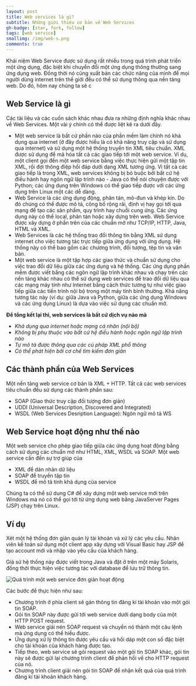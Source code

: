 ```yaml
---
layout: post
title: Web services là gì?
subtitle: Những giới thiệu cơ bản về Web Services 
gh-badge: [star, fork, follow]
tags: [web service]  
smallimg: /img/web-s.png
comments: true
---
```


Khái niệm Web Service được sử dụng rất nhiều trong quá trình phát triển một ứng dụng, đặc biệt khi chuyển đổi một ứng dụng thông thường sang ứng dụng web. Đồng thời nó cũng xuất bản các chức năng của mình để mọi người dùng internet trên thế giới đều có thể sử dụng thông qua nền tảng web. Do đó, hôm nay chúng ta sẽ c 

## Web Service là gì

Các tài liệu và các cuốn sách khác nhau đưa ra những định nghĩa khác nhau về Web Services. Một vài ý chính có thể được liệt kê ra dưới đây.
* Một web service là bất cứ phần nào của phần mềm làm chính nó khả dụng qua internet (ở đây được hiểu là có khả năng truy cập và sử dụng qua internet) và sử dụng một hệ thống truyền tin XML tiêu chuẩn. XML được sử dụng để mã hóa tất cả các giao tiếp tới một web service. Ví dụ, một client gọi đến một web service bằng việc thực hiện gửi một tập tin XML, rồi đợi thông điệp hồi đáp dưới dạng XML tương ứng. Vì tất cả các giao tiếp là trong XML, web services không bị bó buộc bởi bất cứ hệ điều hành hay ngôn ngữ lập trình nào - Java có thể nói chuyện được với Python; các ứng dụng trên Windows có thể giao tiếp được với các ứng dụng trên Linux một các dễ dàng.
* Web Service là các ứng dụng động, phân tán, mô-đun và khép kín. Do đó chúng có thể được mô tả, công bố rộng rãi, định vị hay gọi tới qua mạng để tạo các sản phẩm, quy trình hay chuỗi cung ứng. Các ứng dụng này có thể local, phân tán hoặc xây dựng trên web. Web Service được xây dựng ở phần trên của các chuẩn mở như TCP/IP, HTTP, Java, HTML và XML.
* Web Services là các hệ thống trao đổi thông tin bằng XML sử dụng internet cho việc tương tác trực tiếp giữa ứng dụng với ứng dụng. Hệ thống này có thể bao gồm các chương trình, đối tượng, tệp tin và văn bản.
* Một web service là một tập hợp các giao thức và chuẩn sử dụng cho việc trao đổi dữ liệu giữa các ứng dụng và hệ thống. Các ứng dụng phần mềm được viết bằng các ngôn ngữ lập trình khác nhau và chạy trên các nền tảng khác nhau có thể sử dụng web services để trao đổi dữ liệu qua các mạng máy tính như Internet bằng cách thức tương tự như việc giao tiếp giữa các tiến trình nội bộ trong một máy tính bình thường. Khả năng tương tác này (ví dụ: giữa Java và Python, giữa các ứng dụng Windows và các ứng dụng Linux) là dựa vào việc sử dụng các chuẩn mở.


**Để tổng kết lại thì, web services là bất cứ dịch vụ nào mà**
* *Khả dụng qua internet hoặc mạng cá nhân (nội bộ)*
* *Không bị phụ thuộc vào bất cứ hệ điều hành hoặc ngôn ngữ lập trình nào*
* *Tự mô tả được thông qua các cú pháp XML phổ thông*
* *Có thể phát hiện bởi cơ chế tìm kiếm đơn giản*


## Các thành phần của Web Services
Một nền tảng web service cơ bản là XML + HTTP. Tất cả các web services tiêu chuẩn đều sử dụng các thành phần sau:
* SOAP (Giao thức truy cập đối tượng đơn giản)
* UDDI (Universal Description, Discovered and Integrated)
* WSDL (Web Services Desription Language): Ngôn ngữ mô tả WS

## Web Service hoạt động như thế nào
Một web service cho phép giao tiếp giữa các ứng dụng hoạt động bằng cách sử dụng các chuẩn mở như HTML, XML, WSDL và SOAP. Một web service cần đến sự trợ giúp của
* XML để dán nhãn dữ liệu
* SOAP để truyền tập tin
* WSDL để mô tả tính khả dụng của service

Chúng ta có thể  sử dung C# để xây dựng một web service mới trên Windows mà nó có thể gọi tới từ ứng dụng web bằng JavaServer Pages (JSP) chạy trên Linux.

## Ví dụ
 Xét một hệ thống đơn giản quản lý tài khoản và xử lý các yêu cầu. Nhân viên kế toán sử dụng một client app xây dựng với Visual Basic hay JSP để tạo account mới và nhập vào yêu cầu của khách hàng.
 
 Giả sử hệ thống này được viết trong Java và đặt ở trên một máy Solaris, đồng thời thực hiện việc tương tác với database để lưu trữ thông tin.
 
 ![Quá trình một web service đơn giản hoạt động](http://tutorials.jenkov.com/images/web-services/web-service-message-formats-1.png)
 
 Các bước để thực hiện như sau:
 * Chương trình ở phía client sẽ gán thông tin đăng kí tài khoản vào một gói tin SOAP.
 * Gói tin SOAP này được gửi tới web service dưới dạng body của một HTTP POST request.
 * Web service giải nén SOAP request và chuyển nó thành một câu lệnh mà ứng dụng có thể hiểu được.
 * Ứng dụng xử lý thông tin được yêu cầu và hồi dáp một con số đặc biệt cho tài khoản của khách hàng được tạo.
 * Tiếp theo, web service sẽ gói request vào một gói tin SOAP khác, gói tin này sẽ được gửi lại chương trình client để phản hồi về cho HTTP request của nó.
 * Chương trình client giải nén gói tin SOAP để nhận kết quả của quá trình đăng kí tài khoản khách hàng.
